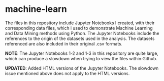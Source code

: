 # machine-learn

The files in this repository include Jupyter Notebooks I created, with their corresponding data files, which I used to demonstrate 
Machine Learning and Data Mining methods using Python. 
The Jupyter Notebooks include the references to the origin of the datasets used in the analysis.
The datasets referenced  are also included in their original .csv formats.

**NOTE**: The Jupyter Notebooks 1-2 and 1-3 in this repository are quite large, which can produce a slowdown when trying to view the files
within Github.

**UPDATED**: Added HTML versions of the Jupyter Notebooks. The slowdown issue mentioned above does not apply to the HTML versions.
